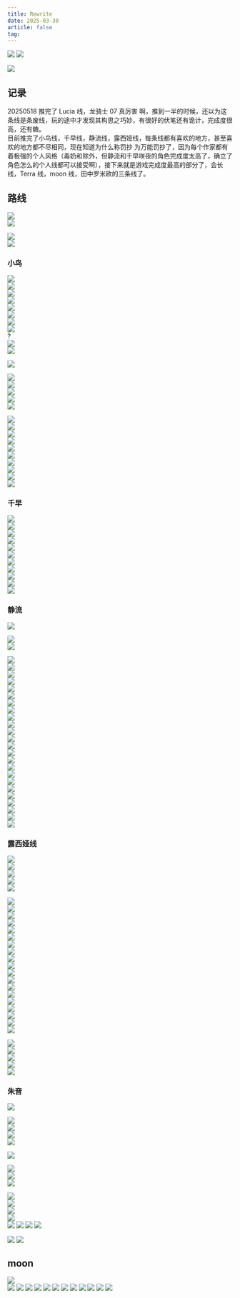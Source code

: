 ```yaml
---
title: Rewrite
date: 2025-03-30
article: false
tag:
---
```


![](https://oss.naglfar28.com/naglfar28/202505160037561.png)
![](https://oss.naglfar28.com/naglfar28/202505240859621.png)

![](https://oss.naglfar28.com/naglfar28/202505240858860.png)



## 记录
20250518 推完了 Lucia 线，龙骑士 07 真厉害 啊，推到一半的时候，还以为这条线是条废线，玩的途中才发现其构思之巧妙，有很好的伏笔还有诡计，完成度很高，还有糖。  
目前推完了小鸟线，千早线，静流线，露西娅线，每条线都有喜欢的地方，甚至喜欢的地方都不尽相同，现在知道为什么称罚抄 为万能罚抄了，因为每个作家都有着极强的个人风格（毒奶和除外，但静流和千早咲夜的角色完成度太高了，确立了角色怎么的个人线都可以接受啊），接下来就是游戏完成度最高的部分了，会长线，Terra 线，moon 线，田中罗米欧的三条线了。

## 路线
![](https://oss.naglfar28.com/naglfar28/202505082235790.png)  
![](https://oss.naglfar28.com/naglfar28/202505082235311.png)

![](https://oss.naglfar28.com/naglfar28/202505022111157.png)  
![](https://oss.naglfar28.com/naglfar28/202505022143439.png)

### 小鸟
![](https://oss.naglfar28.com/naglfar28/202503311009773.png)  
![](https://oss.naglfar28.com/naglfar28/202504010050819.png)  
![](https://oss.naglfar28.com/naglfar28/202504011114733.png)  
![](https://oss.naglfar28.com/naglfar28/202504011120675.png)  
![](https://oss.naglfar28.com/naglfar28/202504011355479.png)  
![](https://oss.naglfar28.com/naglfar28/202504051155220.png)  
![](https://oss.naglfar28.com/naglfar28/202505031015000.png)  
![](https://oss.naglfar28.com/naglfar28/202505031032403.png)  
?  
![](https://oss.naglfar28.com/naglfar28/202505031036096.png)  
![](https://oss.naglfar28.com/naglfar28/202505031055211.png)

![](https://oss.naglfar28.com/naglfar28/202505031154244.png)

![](https://oss.naglfar28.com/naglfar28/202505031153237.png)  
![](https://oss.naglfar28.com/naglfar28/202505031346988.png)  
![](https://oss.naglfar28.com/naglfar28/202505031350901.png)  
![](https://oss.naglfar28.com/naglfar28/202505031351263.png)  
![](https://oss.naglfar28.com/naglfar28/202505040005577.png)

![](https://oss.naglfar28.com/naglfar28/202505040016297.png)  
![](https://oss.naglfar28.com/naglfar28/202505040819107.png)  
![](https://oss.naglfar28.com/naglfar28/202505040819729.png)  
![](https://oss.naglfar28.com/naglfar28/202505040838700.png)  
![](https://oss.naglfar28.com/naglfar28/202505040843216.png)  
![](https://oss.naglfar28.com/naglfar28/202505041024453.png)  
![](https://oss.naglfar28.com/naglfar28/202505041025913.png)  
![](https://oss.naglfar28.com/naglfar28/202505041028388.png)  
![](https://oss.naglfar28.com/naglfar28/202505041028868.png)  
![](https://oss.naglfar28.com/naglfar28/202505041042606.png)

### 千早
![](https://oss.naglfar28.com/naglfar28/202503311039062.png)  
![](https://oss.naglfar28.com/naglfar28/202503311041385.png)  
![](https://oss.naglfar28.com/naglfar28/202505050916901.png)  
![](https://oss.naglfar28.com/naglfar28/202505050941539.png)  
![](https://oss.naglfar28.com/naglfar28/202505051725659.png)  
![](https://oss.naglfar28.com/naglfar28/202505051745222.png)  
![](https://oss.naglfar28.com/naglfar28/202505072331645.png)  
![](https://oss.naglfar28.com/naglfar28/202505072331215.png)  
![](https://oss.naglfar28.com/naglfar28/202505080028316.png)  
![](https://oss.naglfar28.com/naglfar28/202505080034941.png)  
![](https://oss.naglfar28.com/naglfar28/202505080050849.png)

### 静流
![](https://oss.naglfar28.com/naglfar28/202503310937200.png)

![](https://oss.naglfar28.com/naglfar28/202503310941425.png)  
![](https://oss.naglfar28.com/naglfar28/202503311154670.png)

![](https://oss.naglfar28.com/naglfar28/202503311200804.png)  
![](https://oss.naglfar28.com/naglfar28/202504021207519.png)  
![](https://oss.naglfar28.com/naglfar28/202504021209412.png)  
![](https://oss.naglfar28.com/naglfar28/202505022050160.png)  
![](https://oss.naglfar28.com/naglfar28/202505080024117.png)  
![](https://oss.naglfar28.com/naglfar28/202505121310220.png)  
![](https://oss.naglfar28.com/naglfar28/202505131313813.png)  
![](https://oss.naglfar28.com/naglfar28/202505141254950.png)  
![](https://oss.naglfar28.com/naglfar28/202505150013250.png)  
![](https://oss.naglfar28.com/naglfar28/202505150013580.png)  
![](https://oss.naglfar28.com/naglfar28/202505150032821.png)  
![](https://oss.naglfar28.com/naglfar28/202505150036236.png)  
![](https://oss.naglfar28.com/naglfar28/202505151311866.png)  
![](https://oss.naglfar28.com/naglfar28/202505160004677.png)  
![](https://oss.naglfar28.com/naglfar28/202505160018241.png)  
![](https://oss.naglfar28.com/naglfar28/202505160019975.png)  
![](https://oss.naglfar28.com/naglfar28/202505160026367.png)  
![](https://oss.naglfar28.com/naglfar28/202505160027559.png)  
![](https://oss.naglfar28.com/naglfar28/202505160035376.png)  
![](https://oss.naglfar28.com/naglfar28/202505160035680.png)  
![](https://oss.naglfar28.com/naglfar28/202505160035088.png)  
![](https://oss.naglfar28.com/naglfar28/202505160036554.png)  
![](https://oss.naglfar28.com/naglfar28/202505160036584.png)  
![](https://oss.naglfar28.com/naglfar28/202505160036324.png)

### 露西娅线
![](https://oss.naglfar28.com/naglfar28/202504010043392.png)  
![](https://oss.naglfar28.com/naglfar28/202504031124071.png)  
![](https://oss.naglfar28.com/naglfar28/202505050916561.png)  
![](https://oss.naglfar28.com/naglfar28/202505171121458.png)  
![](https://oss.naglfar28.com/naglfar28/202505171145830.png)

![](https://oss.naglfar28.com/naglfar28/202505171145160.png)  
![](https://oss.naglfar28.com/naglfar28/202505171158426.png)  
![](https://oss.naglfar28.com/naglfar28/202505171158803.png)  
![](https://oss.naglfar28.com/naglfar28/202505171209796.png)  
![](https://oss.naglfar28.com/naglfar28/202505171209841.png)  
![](https://oss.naglfar28.com/naglfar28/202505180840906.png)  
![](https://oss.naglfar28.com/naglfar28/202505180841141.png)  
![](https://oss.naglfar28.com/naglfar28/202505180841246.png)  
![](https://oss.naglfar28.com/naglfar28/202505180841784.png)  
![](https://oss.naglfar28.com/naglfar28/202505180841941.png)  
![](https://oss.naglfar28.com/naglfar28/202505180841460.png)  
![](https://oss.naglfar28.com/naglfar28/202505180842364.png)  
![](https://oss.naglfar28.com/naglfar28/202505180847902.png)  
![](https://oss.naglfar28.com/naglfar28/202505180901401.png)  
![](https://oss.naglfar28.com/naglfar28/202505180904331.png)  
![](https://oss.naglfar28.com/naglfar28/202505181824956.png)  
![](https://oss.naglfar28.com/naglfar28/202505181824662.png)  
![](https://oss.naglfar28.com/naglfar28/202505181824850.png)  
![](https://oss.naglfar28.com/naglfar28/202505181824533.png)

![](https://oss.naglfar28.com/naglfar28/202505181824284.png)  
![](https://oss.naglfar28.com/naglfar28/202505181824676.png)  
![](https://oss.naglfar28.com/naglfar28/202505181824502.png)  
![](https://oss.naglfar28.com/naglfar28/202505181825167.png)  
![](https://oss.naglfar28.com/naglfar28/202505181825401.png)

### 朱音
![](https://oss.naglfar28.com/naglfar28/202503311054611.png)  

![](https://oss.naglfar28.com/naglfar28/202505171019386.png)  
![](https://oss.naglfar28.com/naglfar28/202505171021322.png)  
![](https://oss.naglfar28.com/naglfar28/202505171032798.png)  
![](https://oss.naglfar28.com/naglfar28/202505171032162.png)

![](https://oss.naglfar28.com/naglfar28/202504010023902.png)

![](https://oss.naglfar28.com/naglfar28/202504051139828.png)  
![](https://oss.naglfar28.com/naglfar28/202505021650404.png)  
![](https://oss.naglfar28.com/naglfar28/202505021654962.png)

![](https://oss.naglfar28.com/naglfar28/202504140025047.png)  
![](https://oss.naglfar28.com/naglfar28/202505022052900.png)  
![](https://oss.naglfar28.com/naglfar28/202505022120749.png)  
![](https://oss.naglfar28.com/naglfar28/202505112339147.png)  
![](https://oss.naglfar28.com/naglfar28/202505112339099.png)
![](https://oss.naglfar28.com/naglfar28/202505222255069.png)
![](https://oss.naglfar28.com/naglfar28/202505222255604.png)
![](https://oss.naglfar28.com/naglfar28/202505222255795.png)


![](https://oss.naglfar28.com/naglfar28/202505222255658.png)
![](https://oss.naglfar28.com/naglfar28/202505222257117.png)



## moon
![](https://oss.naglfar28.com/naglfar28/202505031047199.png)  
![](https://oss.naglfar28.com/naglfar28/202505040845549.png)
![](https://oss.naglfar28.com/naglfar28/202505240859098.png)
![](https://oss.naglfar28.com/naglfar28/202505240859465.png)
![](https://oss.naglfar28.com/naglfar28/202505240900113.png)
![](https://oss.naglfar28.com/naglfar28/202505240900915.png)
![](https://oss.naglfar28.com/naglfar28/202505240900627.png)
![](https://oss.naglfar28.com/naglfar28/202505240900008.png)
![](https://oss.naglfar28.com/naglfar28/202505240900805.png)
![](https://oss.naglfar28.com/naglfar28/202505240900905.png)
![](https://oss.naglfar28.com/naglfar28/202505240901780.png)
![](https://oss.naglfar28.com/naglfar28/202505240901889.png)
![](https://oss.naglfar28.com/naglfar28/202505240902489.png)

